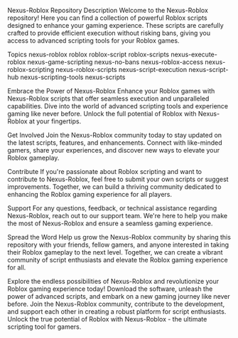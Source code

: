 Nexus-Roblox Repository
Description
Welcome to the Nexus-Roblox repository! Here you can find a collection of powerful Roblox scripts designed to enhance your gaming experience. These scripts are carefully crafted to provide efficient execution without risking bans, giving you access to advanced scripting tools for your Roblox games.

Topics
nexus-roblox
roblox
roblox-script
roblox-scripts
nexus-execute-roblox
nexus-game-scripting
nexus-no-bans
nexus-roblox-access
nexus-roblox-scripting
nexus-roblox-scripts
nexus-script-execution
nexus-script-hub
nexus-scripting-tools
nexus-scripts


Embrace the Power of Nexus-Roblox
Enhance your Roblox games with Nexus-Roblox scripts that offer seamless execution and unparalleled capabilities. Dive into the world of advanced scripting tools and experience gaming like never before. Unlock the full potential of Roblox with Nexus-Roblox at your fingertips.



Get Involved
Join the Nexus-Roblox community today to stay updated on the latest scripts, features, and enhancements. Connect with like-minded gamers, share your experiences, and discover new ways to elevate your Roblox gameplay.

Contribute
If you're passionate about Roblox scripting and want to contribute to Nexus-Roblox, feel free to submit your own scripts or suggest improvements. Together, we can build a thriving community dedicated to enhancing the Roblox gaming experience for all players.

Support
For any questions, feedback, or technical assistance regarding Nexus-Roblox, reach out to our support team. We're here to help you make the most of Nexus-Roblox and ensure a seamless gaming experience.

Spread the Word
Help us grow the Nexus-Roblox community by sharing this repository with your friends, fellow gamers, and anyone interested in taking their Roblox gameplay to the next level. Together, we can create a vibrant community of script enthusiasts and elevate the Roblox gaming experience for all.

Explore the endless possibilities of Nexus-Roblox and revolutionize your Roblox gaming experience today! Download the software, unleash the power of advanced scripts, and embark on a new gaming journey like never before. Join the Nexus-Roblox community, contribute to the development, and support each other in creating a robust platform for script enthusiasts. Unlock the true potential of Roblox with Nexus-Roblox - the ultimate scripting tool for gamers.

